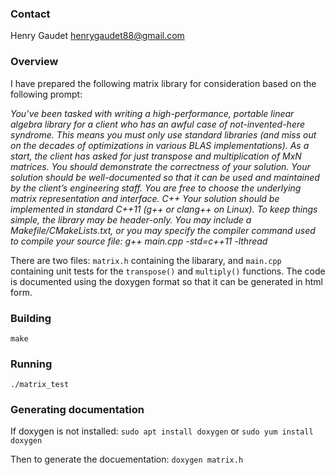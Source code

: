 ### Contact
Henry Gaudet
henrygaudet88@gmail.com

### Overview
I have prepared the following matrix library for consideration based on the following prompt:

<i>You’ve been tasked with writing a high-performance,
portable linear algebra library for a client who has
an awful case of not-invented-here syndrome.
This means you must only use standard libraries
(and miss out on the decades of optimizations in various BLAS implementations).
As a start, the client has asked for just transpose and multiplication of MxN matrices.
You should demonstrate the correctness of your solution.
Your solution should be well-documented so that it can be
used and maintained by the client’s engineering staff.
You are free to choose the underlying matrix representation and interface.
C++
Your solution should be implemented in standard C++11 (g++ or clang++ on Linux).
To keep things simple, the library may be header-only.
You may include a Makefile/CMakeLists.txt, or you may specify the compiler
command used to compile your source file:
g++ main.cpp -std=c++11 -lthread</i>

There are two files: `matrix.h` containing the libarary, and `main.cpp` containing unit tests for the `transpose()` and `multiply()` functions. The code is documented using the doxygen format so that it can be generated in html form.

### Building
`make`

### Running
`./matrix_test`

### Generating documentation
If doxygen is not installed:
`sudo apt install doxygen` or `sudo yum install doxygen`

Then to generate the docuementation:
`doxygen matrix.h`
